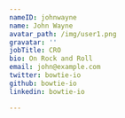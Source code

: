 ```yaml
---
nameID: johnwayne
name: John Wayne
avatar_path: /img/user1.png
gravatar: ''
jobTitle: CRO
bio: On Rock and Roll
email: john@example.com
twitter: bowtie-io
github: bowtie-io
linkedin: bowtie-io

---
```

